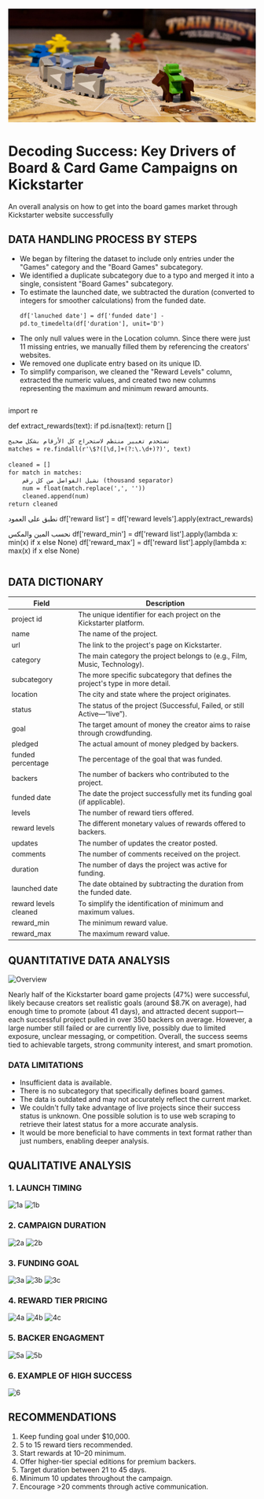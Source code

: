 ![Heaser](images/Header2.jpg)

# Decoding Success: Key Drivers of Board & Card Game Campaigns on Kickstarter

An overall analysis on how to get into the board games market through Kickstarter website successfully

## DATA HANDLING PROCESS BY STEPS
- We began by filtering the dataset to include only entries under the "Games" category and the "Board Games" subcategory.
- We identified a duplicate subcategory due to a typo and merged it into a single, consistent "Board Games" subcategory.
- To estimate the launched date, we subtracted the duration (converted to integers for smoother calculations) from the funded date.
  ```
  df['lanuched date'] = df['funded date'] - pd.to_timedelta(df['duration'], unit='D')
  ``` 
- The only null values were in the Location column. Since there were just 11 missing entries, we manually filled them by referencing the creators' websites.
- We removed one duplicate entry based on its unique ID.
- To simplify comparison, we cleaned the "Reward Levels" column, extracted the numeric values, and created two new columns representing the maximum and minimum reward amounts.
  ``` 
import re

def extract_rewards(text):
    if pd.isna(text):
        return []
    
    نستخدم تعبير منتظم لاستخراج كل الأرقام بشكل صحيح
    matches = re.findall(r'\$?([\d,]+(?:\.\d+)?)', text)
    
    cleaned = []
    for match in matches:
        نشيل الفواصل من كل رقم (thousand separator)
        num = float(match.replace(',', ''))
        cleaned.append(num)
    return cleaned

 نطبق على العمود
df['reward list'] = df['reward levels'].apply(extract_rewards)

نحسب المين والمكس
df['reward_min'] = df['reward list'].apply(lambda x: min(x) if x else None)
df['reward_max'] = df['reward list'].apply(lambda x: max(x) if x else None)

  ```
  ``` 

## DATA DICTIONARY

| Field                 | Description |
|-----------------------|------------|
| project id           | The unique identifier for each project on the Kickstarter platform. |
| name                 | The name of the project. |
| url                  | The link to the project's page on Kickstarter. |
| category             | The main category the project belongs to (e.g., Film, Music, Technology). |
| subcategory          | The more specific subcategory that defines the project's type in more detail. |
| location             | The city and state where the project originates. |
| status               | The status of the project (Successful, Failed, or still Active—“live”). |
| goal                 | The target amount of money the creator aims to raise through crowdfunding. |
| pledged              | The actual amount of money pledged by backers. |
| funded percentage    | The percentage of the goal that was funded. |
| backers              | The number of backers who contributed to the project. |
| funded date          | The date the project successfully met its funding goal (if applicable). |
| levels               | The number of reward tiers offered. |
| reward levels        | The different monetary values of rewards offered to backers. |
| updates              | The number of updates the creator posted. |
| comments             | The number of comments received on the project. |
| duration             | The number of days the project was active for funding. |
| launched date        | The date obtained by subtracting the duration from the funded date. |
| reward levels cleaned | To simplify the identification of minimum and maximum values. |
| reward_min           | The minimum reward value. |
| reward_max           | The maximum reward value. |
## QUANTITATIVE DATA ANALYSIS

![Overview](images/Overview.png)

 Nearly half of the Kickstarter board game projects (47%) were successful, likely because creators set realistic goals (around $8.7K on average), had enough time to promote (about 41 days), and attracted decent support—each successful project pulled in over 350 backers on average. However, a large number still failed or are currently live, possibly due to limited exposure, unclear messaging, or competition. Overall, the success seems tied to achievable targets, strong community interest, and smart promotion. 
 
### DATA LIMITATIONS
- Insufficient data is available.
- There is no subcategory that specifically defines board games.
- The data is outdated and may not accurately reflect the current market.
- We couldn't fully take advantage of live projects since their success status is unknown. One possible solution is to use web scraping to retrieve their latest status for a more accurate analysis.
- It would be more beneficial to have comments in text format rather than just numbers, enabling deeper analysis.

## QUALITATIVE ANALYSIS

### 1. LAUNCH TIMING
![1a](images/1a.png)
![1b](images/1b.png)

### 2. CAMPAIGN DURATION
![2a](images/2a.png)
![2b](images/2b.png)

### 3. FUNDING GOAL 
![3a](images/3a.png)
![3b](images/3b.png)
![3c](images/3c.png)

### 4. REWARD TIER PRICING 
![4a](images/4a.png)
![4b](images/4b.png)
![4c](images/4c.png)

### 5. BACKER ENGAGMENT 
![5a](images/5a.png)
![5b](images/5b.png)

### 6. EXAMPLE OF HIGH SUCCESS
![6](images/6.png)

## RECOMMENDATIONS 
1. Keep funding goal under $10,000.
2. 5 to 15 reward tiers recommended.
3. Start rewards at $10–$20 minimum.
4. Offer higher-tier special editions for premium backers.
5. Target duration between 21 to 45 days.
6. Minimum 10 updates throughout the campaign.
7. Encourage >20 comments through active communication.





